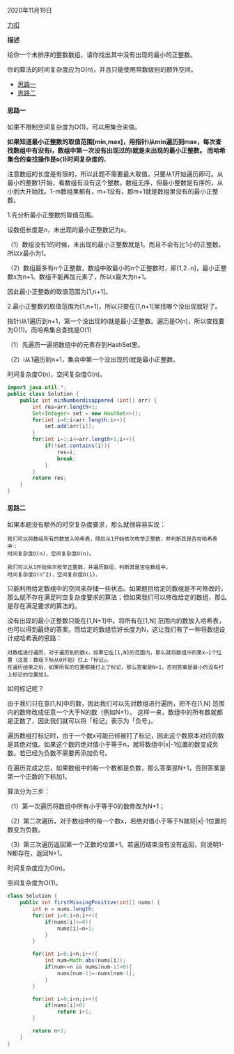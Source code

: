 2020年11月19日

[力扣](https://leetcode-cn.com/problems/first-missing-positive/)

**描述**

给你一个未排序的整数数组，请你找出其中没有出现的最小的正整数。

你的算法的时间复杂度应为O(n)，并且只能使用常数级别的额外空间。

- [思路一](#思路一)
- [思路二](#思路二)

#### 思路一

如果不限制空间复杂度为O(1)。可以用集合来做。

**如果知道最小正整数的取值范围[min,max]，用指针i从min遍历到max，每次查找数组中有没有i，数组中第一次没有出现过的i就是未出现的最小正整数。
而哈希集合的查找操作是o(1)时间复杂度的**。

注意数组的长度是有限的，所以此题不需要最大取值，只要从1开始遍历即可。从最小的整数1开始，看数组有没有这个整数。数组无序，但最小整数是有序的，从小到大开始找。1-m数组里都有，m+1没有，那m+1就是数组里没有的最小正整数。

1.先分析最小正整数的取值范围。

设数组长度是n，未出现的最小正整数记为x。

（1）数组没有1的时候，未出现的最小正整数就是1。而且不会有比1小的正整数。所以x最小为1。

（2）数组最多有n个正整数，数组中取最小的n个正整数时，即[1,2..n]，最小正整数x为n+1。数组不能再加元素了，所以x最大为n+1。

因此最小正整数的取值范围为[1,n+1]。

2.最小正整数的取值范围为[1,n+1]，所以只要在[1,n+1]里找哪个没出现就好了。

指针i从1遍历到n+1，第一个没出现的i就是最小正整数。遍历是O(n)，所以查找要为O(1)。而哈希集合查找是O(1)

（1）先遍历一遍把数组中的元素存到HashSet里。

（2）i从1遍历到n+1，集合中第一个没出现的i就是最小正整数。

时间复杂度O(n)，空间复杂度O(n)。

```java
import java.util.*;
public class Solution {
    public int minNumberdisappered (int[] arr) {
        int res=arr.length+1;
        Set<Integer> set = new HashSet<>();
        for(int i=0;i<arr.length;i++){
            set.add(arr[i]);
        }
        for(int i=1;i<=arr.length+1;i++){
            if(!set.contains(i)){
                res=i;
                break;
            }
        }
        return res;
    }
}
```

#### 思路二

如果本题没有额外的时空复杂度要求，那么就很容易实现：
```
我们可以将数组所有的数放入哈希表，随后从1开始依次枚举正整数，并判断其是否在哈希表中；
时间复杂度O(n)，空间复杂度O(n)。

我们可以从1开始依次枚举正整数，并遍历数组，判断其是否在数组中。
时间复杂度O(n^2)，空间复杂度O(1)。
```
只能利用给定数组中的空间来存储一些状态。如果题目给定的数组是不可修改的，那么就不存在满足时空复杂度要求的算法；但如果我们可以修改给定的数组，那么是存在满足要求的算法的。

没有出现的最小正整数只能在[1,N+1]中。将所有在[1,N] 范围内的数放入哈希表，也可以得到最终的答案。而给定的数组恰好长度为N，这让我们有了一种将数组设计成哈希表的思路：
```
对数组进行遍历，对于遍历到的数x，如果它在[1,N]的范围内，那么就将数组中的第x−1个位置（注意：数组下标从0开始）打上「标记」。
在遍历结束之后，如果所有的位置都被打上了标记，那么答案是N+1，否则答案是最小的没有打上标记的位置加1。
```
如何标记呢？

由于我们只在意[1,N]中的数，因此我们可以先对数组进行遍历，把不在[1,N] 范围内的数修改成任意一个大于N的数（例如N+1）。
这样一来，数组中的所有数就都是正数了，因此我们就可以将「标记」表示为「负号」。

遍历数组打标记时，由于一个数x可能已经被打了标记，因此这个数原本对应的数是其绝对值。如果这个数的绝对值小于等于n，就将数组中|x|-1位置的数变成负数。若已经为负数不需要再添加负号。

在遍历完成之后，如果数组中的每一个数都是负数，那么答案是N+1，否则答案是第一个正数的下标加1。

算法分为三步：

（1）第一次遍历将数组中所有小于等于0的数修改为N+1；

（2）第二次遍历，对于数组中的每一个数x，若绝对值小于等于N就将|x|-1位置的数变为负数。

（3）第三次遍历返回第一个正数的位置+1。若遍历结束没有没有返回，则说明1-N都存在，返回N+1。

时间复杂度应为O(n)。

空间复杂度为O(1)。

```java
class Solution {
    public int firstMissingPositive(int[] nums) {
        int n = nums.length;
        for(int i=0;i<n;i++){
            if(nums[i]<=0){
                nums[i]=n+1;
            }
        }

        for(int i=0;i<n;i++){
            int num=Math.abs(nums[i]);
            if(num<=n && nums[num-1]>0){
                nums[num-1]=-nums[num-1];                
            }
        }

        for(int i=0;i<n;i++){
            if(nums[i]>0)
                return i+1;
        }

        return n+1;
    }
}
```

